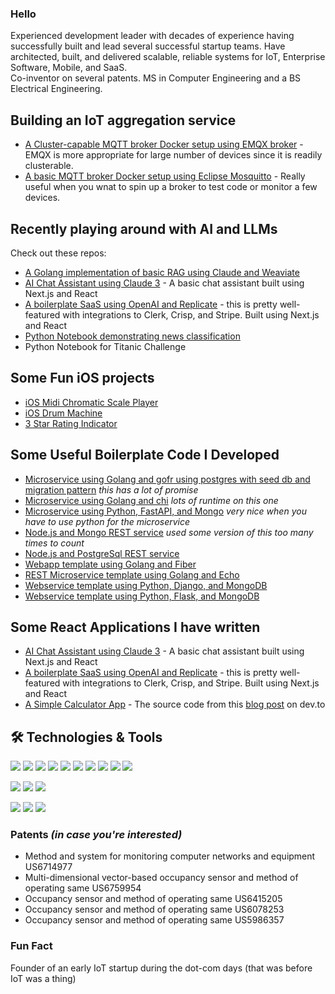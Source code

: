 ### Hello

Experienced development leader with decades of experience having successfully built and lead several successful startup teams. 
Have architected, built, and delivered scalable, reliable systems for IoT, Enterprise Software, Mobile, and SaaS.  
Co-inventor on several patents. MS in Computer Engineering and a BS Electrical Engineering.

## Building an IoT aggregation service

- [A Cluster-capable MQTT broker Docker setup using EMQX broker](https://github.com/johnscode/emqxmqtt) - EMQX is more appropriate for large number of devices since it is readily clusterable.
- [A basic MQTT broker Docker setup using Eclipse Mosquitto](https://github.com/johnscode/mqtt) - Really useful when you wnat to spin up a broker to test code or monitor a few devices.


## Recently playing around with AI and LLMs 

Check out these repos:
- [A Golang implementation of basic RAG using Claude and Weaviate](https://github.com/johnscode/go-rag-simple) 
- [AI Chat Assistant using Claude 3](https://github.com/johnscode/claudius-saas) - A basic chat assistant built using Next.js and React
- [A boilerplate SaaS using OpenAI and Replicate](https://github.com/johnscode/next14-ai-saas) - this is pretty well-featured with integrations to Clerk, Crisp, and Stripe. Built  using Next.js and React
- [Python Notebook demonstrating news classification](https://github.com/johnscode/py-news-classification)
- Python Notebook for Titanic Challenge

## Some Fun iOS projects
- [iOS Midi Chromatic Scale Player](https://github.com/johnscode/musicgeometry)
- [iOS Drum Machine](https://github.com/johnscode/drummachine)
- [3 Star Rating Indicator](https://github.com/johnscode/star-rating-control)

## Some Useful Boilerplate Code I Developed
- [Microservice using Golang and gofr using postgres with seed db and migration pattern](https://github.com/johnscode/go-gofr-template) *this has a lot of promise*
- [Microservice using Golang and chi](https://github.com/johnscode/go-chi-microservice-template) *lots of runtime on this one*
- [Microservice using Python, FastAPI, and Mongo](https://github.com/johnscode/py-fastapi-mongo) *very nice when you have to use python for the microservice*
- [Node.js and Mongo REST service](https://github.com/johnscode/node-mongo-template) *used some version of this too many times to count*
- [Node.js and PostgreSql REST service](https://github.com/johnscode/node-postgres-template) 
- [Webapp template using Golang and Fiber](https://github.com/johnscode/go-fiber-template)
- [REST Microservice template using Golang and Echo](https://github.com/johnscode/go-echo-template)
- [Webservice template using Python, Django, and MongoDB](https://github.com/johnscode/py-django-mongo)
- [Webservice template using Python, Flask, and MongoDB](https://github.com/johnscode/py-flask-mongo)

## Some React Applications I have written
- [AI Chat Assistant using Claude 3](https://github.com/johnscode/claudius-saas) - A basic chat assistant built using Next.js and React
- [A boilerplate SaaS using OpenAI and Replicate](https://github.com/johnscode/next14-ai-saas) - this is pretty well-featured with integrations to Clerk, Crisp, and Stripe. Built  using Next.js and React
- [A Simple Calculator App](https://github.com/johnscode/react-calculator) - The source code from this [blog post](https://dev.to/johnscode/creating-a-calculator-app-using-reactnext-4j4n) on dev.to


## 🛠️ Technologies & Tools
![](https://img.shields.io/badge/Code-Golang-informational?style=flat&color=informational&logo=go)
![](https://img.shields.io/badge/Code-Ruby-informational?style=flat&color=informational&logo=ruby)
![](https://img.shields.io/badge/Code-Node-informational?style=flat&color=informational&logo=node.js)
![](https://img.shields.io/badge/Code-Python-informational?style=flat&color=informational&logo=python)
![](https://img.shields.io/badge/Code-Express-blue?style=flat&logo=express)
![](https://img.shields.io/badge/Code-React-informational?style=flat&color=informational&logo=react)
![](https://img.shields.io/badge/Code-TypeScript-informational?style=flat&color=informational&logo=typescript)
![](https://img.shields.io/badge/Code-Swift-informational?style=flat&color=orange&logo=swift)
![](https://img.shields.io/badge/Code-ObjectiveC-informational?style=flat&color=orange&logo=objectivec)
![](https://img.shields.io/badge/Code-Java-informational?style=flat&color=orange&logo=java)

![](https://img.shields.io/badge/Tool-MongoDB-informational?style=flat&color=warning&logo=mongodb)
![](https://img.shields.io/badge/Tool-MySQL-informational?style=flat&color=warning&logo=mysql)
![](https://img.shields.io/badge/Tool-PostGres-informational?style=flat&color=warning&logo=postgres)

![](https://img.shields.io/badge/Tool-Jira-blue?style=flat&color=warning&logo=jira)
![](https://img.shields.io/badge/Tool-AWS-informational?style=flat&color=warning&logo=amazon)
![](https://img.shields.io/badge/Tool-Git-informational?style=flat&color=warning&logo=git)

### Patents _(in case you're interested)_
- Method and system for monitoring computer networks and equipment US6714977
- Multi-dimensional vector-based occupancy sensor and method of operating same US6759954
- Occupancy sensor and method of operating same US6415205
- Occupancy sensor and method of operating same US6078253
- Occupancy sensor and method of operating same US5986357

### Fun Fact
Founder of an early IoT startup during the dot-com days (that was before IoT was a thing)

